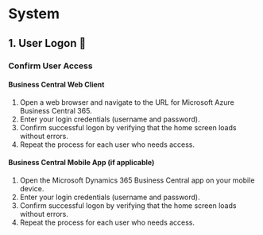# System

## 1. User Logon 🔑

### Confirm User Access

#### Business Central Web Client

1. Open a web browser and navigate to the URL for Microsoft Azure Business Central 365.
2. Enter your login credentials (username and password).
3. Confirm successful logon by verifying that the home screen loads without errors.
4. Repeat the process for each user who needs access.

#### Business Central Mobile App (if applicable)

1. Open the Microsoft Dynamics 365 Business Central app on your mobile device.
2. Enter your login credentials (username and password).
3. Confirm successful logon by verifying that the home screen loads without errors.
4. Repeat the process for each user who needs access.

